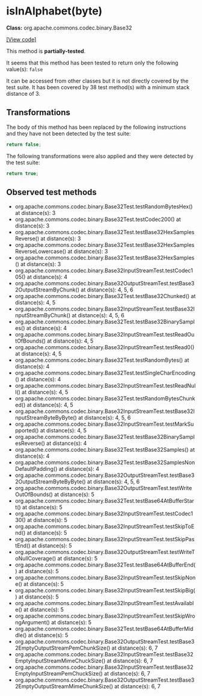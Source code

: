 # isInAlphabet(byte)

**Class:** org.apache.commons.codec.binary.Base32

[[View code]](https://github.com/apache/commons-codec/blob/588602694fa1d19e433f9e2705aed9ccb0b404ba/src/main/java//org/apache/commons/codec/binary/Base32.java#L542)

This method is **partially-tested**.

It seems that this method has been tested to return only the following value(s): `false`


It can be accessed from other classes but it is not directly covered by the test suite. 
It has been covered by 38 test method(s) with a minimum stack distance of 3.

## Transformations


The body of this method has been replaced by the following instructions and they have not been detected by the test suite:

```Java
return false;
```

The following transformations were also applied and they were detected by the test suite:

```Java
return true;
```





## Observed test methods

* org.apache.commons.codec.binary.Base32Test.testRandomBytesHex() at distance(s): 3
* org.apache.commons.codec.binary.Base32Test.testCodec200() at distance(s): 3
* org.apache.commons.codec.binary.Base32Test.testBase32HexSamplesReverse() at distance(s): 3
* org.apache.commons.codec.binary.Base32Test.testBase32HexSamplesReverseLowercase() at distance(s): 3
* org.apache.commons.codec.binary.Base32Test.testBase32HexSamples() at distance(s): 3
* org.apache.commons.codec.binary.Base32InputStreamTest.testCodec105() at distance(s): 4
* org.apache.commons.codec.binary.Base32OutputStreamTest.testBase32OutputStreamByChunk() at distance(s): 4, 5, 6
* org.apache.commons.codec.binary.Base32Test.testBase32Chunked() at distance(s): 4, 5
* org.apache.commons.codec.binary.Base32InputStreamTest.testBase32InputStreamByChunk() at distance(s): 4, 5, 6
* org.apache.commons.codec.binary.Base32Test.testBase32BinarySamples() at distance(s): 4
* org.apache.commons.codec.binary.Base32InputStreamTest.testReadOutOfBounds() at distance(s): 4, 5
* org.apache.commons.codec.binary.Base32InputStreamTest.testRead0() at distance(s): 4, 5
* org.apache.commons.codec.binary.Base32Test.testRandomBytes() at distance(s): 4
* org.apache.commons.codec.binary.Base32Test.testSingleCharEncoding() at distance(s): 4
* org.apache.commons.codec.binary.Base32InputStreamTest.testReadNull() at distance(s): 4, 5
* org.apache.commons.codec.binary.Base32Test.testRandomBytesChunked() at distance(s): 4, 5
* org.apache.commons.codec.binary.Base32InputStreamTest.testBase32InputStreamByteByByte() at distance(s): 4, 5, 6
* org.apache.commons.codec.binary.Base32InputStreamTest.testMarkSupported() at distance(s): 4, 5
* org.apache.commons.codec.binary.Base32Test.testBase32BinarySamplesReverse() at distance(s): 4
* org.apache.commons.codec.binary.Base32Test.testBase32Samples() at distance(s): 4
* org.apache.commons.codec.binary.Base32Test.testBase32SamplesNonDefaultPadding() at distance(s): 4
* org.apache.commons.codec.binary.Base32OutputStreamTest.testBase32OutputStreamByteByByte() at distance(s): 4, 5, 6
* org.apache.commons.codec.binary.Base32OutputStreamTest.testWriteOutOfBounds() at distance(s): 5
* org.apache.commons.codec.binary.Base32Test.testBase64AtBufferStart() at distance(s): 5
* org.apache.commons.codec.binary.Base32InputStreamTest.testCodec130() at distance(s): 5
* org.apache.commons.codec.binary.Base32InputStreamTest.testSkipToEnd() at distance(s): 5
* org.apache.commons.codec.binary.Base32InputStreamTest.testSkipPastEnd() at distance(s): 5
* org.apache.commons.codec.binary.Base32OutputStreamTest.testWriteToNullCoverage() at distance(s): 5
* org.apache.commons.codec.binary.Base32Test.testBase64AtBufferEnd() at distance(s): 5
* org.apache.commons.codec.binary.Base32InputStreamTest.testSkipNone() at distance(s): 5
* org.apache.commons.codec.binary.Base32InputStreamTest.testSkipBig() at distance(s): 5
* org.apache.commons.codec.binary.Base32InputStreamTest.testAvailable() at distance(s): 5
* org.apache.commons.codec.binary.Base32InputStreamTest.testSkipWrongArgument() at distance(s): 5
* org.apache.commons.codec.binary.Base32Test.testBase64AtBufferMiddle() at distance(s): 5
* org.apache.commons.codec.binary.Base32OutputStreamTest.testBase32EmptyOutputStreamPemChunkSize() at distance(s): 6, 7
* org.apache.commons.codec.binary.Base32InputStreamTest.testBase32EmptyInputStreamMimeChuckSize() at distance(s): 6, 7
* org.apache.commons.codec.binary.Base32InputStreamTest.testBase32EmptyInputStreamPemChuckSize() at distance(s): 6, 7
* org.apache.commons.codec.binary.Base32OutputStreamTest.testBase32EmptyOutputStreamMimeChunkSize() at distance(s): 6, 7

